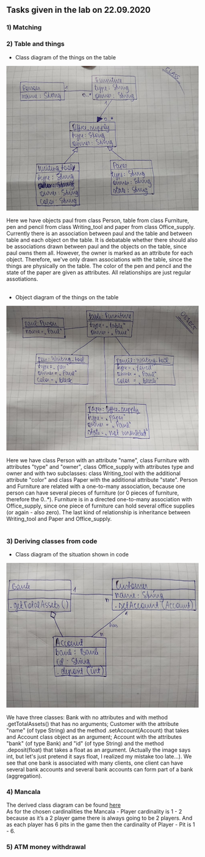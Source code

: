## Tasks given in the lab on 22.09.2020

### 1) Matching

### 2) Table and things
* Class diagram of the things on the table<br>
<img src="https://github.com/Ramgree/sysmod2020/blob/master/team/images/class.jpg">

Here we have objects paul from class Person, table from class Furniture, pen and pencil from class Writing_tool and paper from class Office_supply. Currently there is an association
between paul and the table and between table and each object on the table. It is debatable whether there should also be associations drawn between paul and the objects on the table,
since paul owns them all. However, the owner is marked as an attribute for each object. Therefore, we've only drawn associations with the table, since the things are
physically on the table. The color of the pen and pencil and the state of the paper are given as attributes. All relationships are just regular assotiations.<br><br>

* Object diagram of the things on the table<br>
<img src="https://github.com/Ramgree/sysmod2020/blob/master/team/images/object.jpg">

Here we have class Person with an attribute "name", class Furniture with attributes "type" and "owner", class Office_supply with attributes type and owner and with two subclasses:
class Writing_tool with the additional attribute "color" and class Paper with the additional attribute "state". Person and Furniture are related with a one-to-many association, because
one person can have several pieces of furniture (or 0 pieces of furniture, therefore the 0..*). Furniture is in a directed one-to-many association with Office_supply, since 
one piece of furniture can hold several office supplies (or again - also zero). The last kind of relationship is inheritance between Writing_tool and Paper and Office_supply.<br><br>

### 3) Deriving classes from code
* Class diagram of the situation shown in code
<img src="https://github.com/Ramgree/sysmod2020/blob/master/team/images/bank.jpg">

We have three classes: Bank with no attributes and with method .getTotalAssets() that has no arguments; Customer with the attribute "name" (of type String) and the method .setAccount(Account) that takes and Account class object as an argument; Account with the attributes "bank" (of type Bank) and "id" (of type String) and the method .deposit(float) that takes a float as an argument. (Actually the image says int, but let's just pretend it says float, I realized my mistake too late...). We see that one bank is associated with many clients, one client can have several bank accounts and several bank accounts can form part of a bank (aggregation).

### 4) Mancala
The derived class diagram can be found [here](http://www.plantuml.com/plantuml/uml/SoWkIImgAStDuKhEIImkLl1Dp4jEp4daWj8ALWh19KMPUUaA1Jc9bQb58QL5ULnGfG5W4RXA9KCb1IrTNGKb8oMO58H2c96Nc9kA4CpCAr4eI4rAoaajzipp1XgHWKFE8p4l1MvfPWbK5S92CoMmC12ZwkHoICrB0NeD0000) <br>
As for the chosen cardinalities the Mancala - Player cardinality is 1 - 2 because as it’s a 2 player game there is always going to be 2 players. And as each player has 6 pits in the game then the cardinality of Player - Pit is 1 - 6.

### 5) ATM money withdrawal
